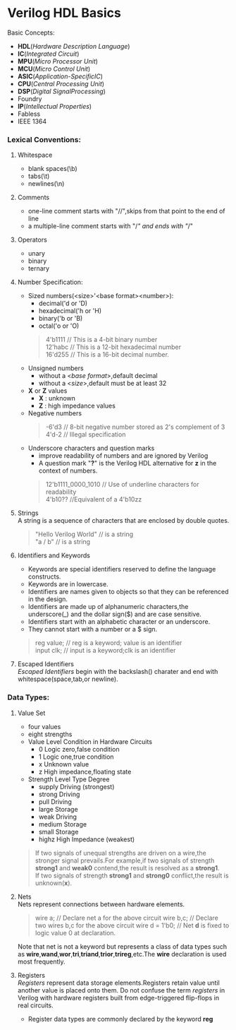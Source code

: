 # Verilog HDL Basics

Basic Concepts:
- **HDL**(_Hardware Description Language_)
- **IC**(_Integrated Circuit_)
- **MPU**(_Micro Processor Unit_)
- **MCU**(_Micro Control Unit_)
- **ASIC**(_Application-SpecificIC_)
- **CPU**(_Central Processing Unit_)
- **DSP**(_Digital SignalProcessing_)
- Foundry
- **IP**(_Intellectual Properties_)
- Fabless
- IEEE 1364

### Lexical Conventions:
1. Whitespace
    - blank spaces(\b)
    - tabs(\t)
    - newlines(\n)
2. Comments
    - one-line comment starts with "//",skips from that point to the end of line
    - a multiple-line comment starts with "/*" and ends with "*/"
3. Operators
    - unary
    - binary
    - ternary
4. Number Specification:      
    - Sized numbers(\<size\>\'\<base format\>\<number\>):      
        - decimal('d or 'D)
        - hexadecimal('h or 'H)
        - binary('b or 'B)
        - octal('o or 'O)
        > 4'b1111 // This is a 4-bit  binary number  
        > 12'habc // This is a 12-bit hexadecimal   number   
        > 16'd255 // This is a 16-bit decimal number.  
    - Unsigned numbers
        - without a \<_base format_\>,default decimal
        - without a \<_size_\>,default must be at least 32
    - **X** or **Z** values
        - **X** : unknown
        - **Z** : high impedance values
    - Negative numbers
        > -6'd3 // 8-bit negative number stored as 2's complement of 3  
        > 4'd-2 // Illegal specification
    - Underscore characters and question marks
        - improve readability of numbers and are ignored by Verilog  
        - A question mark "**?**" is the Verilog HDL alternative for **z** in the context of numbers.
        > 12'b1111_0000_1010 // Use of underline characters for readability  
        > 4'b10?? //Equivalent of a 4'b10zz
5. Strings  
    A string is a sequence of characters that are enclosed by double quotes.
    > "Hello Verilog World" // is a string  
    > "a / b" // is a string

6. Identifiers and Keywords  
    - Keywords are special identifiers reserved to define the language constructs.  
    - Keywords are in lowercase.
    - Identifiers are names given to objects so that they can be referenced in the design.
    - Identifiers are made up of alphanumeric characters,the underscore(_) and the dollar sign($) and are case sensitive.
    - Identifiers start with an alphabetic character or an underscore.
    - They cannot start with a number or a $ sign.
    > reg value; // reg is a keyword; value is an identifier  
    > input clk; // input is a keyword;clk is an identifier
7. Escaped Identifiers  
    _Escaped Identifiers_ begin with the backslash(\) charater and end with whitespace(space,tab,or newline).

### Data Types:
1. Value Set  
    - four values
    - eight strengths
    - Value Level Condition in Hardware Circuits  
        - 0                 Logic zero,false condition  
        - 1                 Logic one,true condition  
        - x                 Unknown value  
        - z                 High impedance,floating state  
    - Strength Level Type Degree
        - supply Driving (strongest)
        - strong Driving 
        - pull   Driving 
        - large  Storage  
        - weak   Driving  
        - medium Storage  
        - small  Storage  
        - highz  High Impedance (weakest)
    > If two signals of unequal strengths are driven on a wire,the stronger signal prevails.For example,if two signals of strength **strong1** and **weak0** contend,the result is resolved as a **strong1**.  
    > If two signals of strength **strong1** and **strong0** conflict,the result is unknown(**x**).
2. Nets  
    Nets represent connections between hardware elements.
    > wire a; // Declare net a for the above circuit
    > wire b,c; // Declare two wires b,c for the above circuit
    > wire d = 1'b0; // Net **d** is fixed to logic value 0 at declaration.   
    
    Note that net is not a keyword but represents a class of data types such as **wire**,**wand**,**wor**,**tri**,**triand**,**trior**,**trireg**,etc.The **wire** declaration is used most frequently.
3. Registers  
    _Registers_ represent data storage elements.Registers retain value until another value is placed onto them. Do not confuse the term _registers_ in Verilog with hardware registers built from edge-triggered flip-flops in real circuits.
    - Register data types are commonly declared by the keyword **reg**





